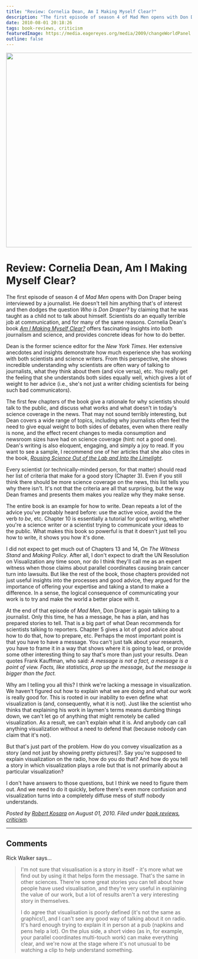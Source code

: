```yaml
---
title: "Review: Cornelia Dean, Am I Making Myself Clear?"
description: "The first episode of season 4 of Mad Men opens with Don Draper being interviewed by a journalist. He doesn't tell him anything that's of interest and then dodges the question Who is Don Draper? by claiming that he was taught as a child not to talk about himself. Scientists do an equally terrible job at communication, and for many of the same reasons. Cornelia Dean's book Am I Making Myself Clear? offers fascinating insights into both journalism and science, and provides concrete ideas for how to do better."
date: 2010-08-01 20:18:26
tags: book-reviews, criticism
featuredImage: https://media.eagereyes.org/media/2009/changeWorldPanel.jpg
outline: false
---
```


<p align="center"><img src="https://media.eagereyes.org/media/2009/changeWorldPanel.jpg" alt="" width="560" height="527" /></p>

# Review: Cornelia Dean, Am I Making Myself Clear?

The first episode of season 4 of <em>Mad Men</em> opens with Don Draper being interviewed by a journalist. He doesn't tell him anything that's of interest and then dodges the question <em>Who is Don Draper?</em> by claiming that he was taught as a child not to talk about himself. Scientists do an equally terrible job at communication, and for many of the same reasons. Cornelia Dean's book <em><a href="http://www.amazon.com/Am-Making-Myself-Clear-Scientists/dp/0674036352/">Am I Making Myself Clear?</a></em> offers fascinating insights into both journalism and science, and provides concrete ideas for how to do better.

Dean is the former science editor for the <em>New York Times</em>. Her extensive anecdotes and insights demonstrate how much experience she has working with both scientists and science writers. From this perspective, she shows incredible understanding why scientists are often wary of talking to journalists, what they think about them (and vice versa), etc. You really get the feeling that she understands both sides equally well, which gives a lot of weight to her advice (i.e., she's not just a writer chiding scientists for being such bad communicators).

The first few chapters of the book give a rationale for why scientists should talk to the public, and discuss what works and what doesn't in today's science coverage in the news. That may not sound terribly interesting, but Dean covers a wide range of topics, including why journalists often feel the need to give equal weight to both sides of debates, even when there really is none, and the effect recent changes to media consumption and newsroom sizes have had on science coverage (hint: not a good one). Dean's writing is also eloquent, engaging, and simply a joy to read. If you want to see a sample, I recommend one of her articles that she also cites in the book, <em><a href="http://www.nytimes.com/2003/11/11/science/commentary-rousing-science-out-of-the-lab-and-into-the-limelight.html?pagewanted=all">Rousing Science Out of the Lab and Into the Limelight</a></em>.

Every scientist (or technically-minded person, for that matter) should read her list of criteria that make for a good story (Chapter 3). Even if you still think there should be more science coverage on the news, this list tells you why there isn't. It's not that the criteria are all that surprising, but the way Dean frames and presents them makes you realize why they make sense.

The entire book is an example for how to write. Dean repeats a lot of the advice you've probably heard before: use the active voice, avoid the the verb <em>to be</em>, etc. Chapter 10 is essentially a tutorial for good writing, whether you're a science writer or a scientist trying to communicate your ideas to the public. What makes this book so powerful is that it doesn't just tell you how to write, it shows you how it's done.

I did not expect to get much out of Chapters 13 and 14, <em>On The Witness Stand</em> and <em>Making Policy</em>. After all, I don't expect to draft the UN Resolution on Visualization any time soon, nor do I think they'll call me as an expert witness when those claims about parallel coordinates causing brain cancer turn into lawsuits. But like the rest of the book, those chapters provided not just useful insights into the processes and good advice, they argued for the importance of offering your expertise and taking a stand to make a difference. In a sense, the logical consequence of communicating your work is to try and make the world a better place with it.

At the end of that episode of <em>Mad Men</em>, Don Draper is again talking to a journalist. Only this time, he has a message, he has a plan, and has prepared stories to tell. That is a big part of what Dean recommends for scientists talking to reporters. Chapter 5 gives a lot of good advice about how to do that, how to prepare, etc. Perhaps the most important point is that you have to have a message. You can't just talk about your research, you have to frame it in a way that shows where it is going to lead, or provide some other interesting thing to say that's more than just your results. Dean quotes Frank Kauffman, who said: <em>A message is not a fact, a message is a point of view. Facts, like statistics, prop up the message, but the message is bigger than the fact.</em>

Why am I telling you all this? I think we're lacking a message in visualization. We haven't figured out how to explain what we are doing and what our work is really good for. This is rooted in our inability to even define what visualization is (and, consequently, what it is not). Just like the scientist who thinks that explaining his work in laymen's terms means dumbing things down, we can't let go of anything that might remotely be called visualization. As a result, we can't explain what it is. And anybody can call anything visualization without a need to defend that (because nobody can claim that it's not).

But that's just part of the problem. How do you convey visualization as a story (and not just by showing pretty pictures)?. Say you're supposed to explain visualization on the radio, how do you do that? And how do you tell a story in which visualization plays a role but that is not primarily about a particular visualization?

I don't have answers to those questions, but I think we need to figure them out. And we need to do it quickly, before there's even more confusion and visualization turns into a completely diffuse mess of stuff nobody understands.


_Posted by <a href="/about">Robert Kosara</a> on August 01, 2010. Filed under [book reviews](/tag/book-reviews), [criticism](/section/criticism)._


<aside class="comments">

---
## Comments

Rick Walker says…
>	I'm not sure that visualisation is a story in itself - it's more what we find out by using it that helps form the message. That's the same in other sciences. There're some great stories you can tell about how people have used visualisation, and they're very useful in explaining the value of our work, but a lot of results aren't a very interesting story in themselves.
>	
>	I do agree that visualisation is poorly defined (it's not the same as graphics!), and I can't see any good way of talking about it on radio. It's hard enough trying to explain it in person at a pub (napkins and pens help a lot). On the plus side, a short video (as in, for example, your parallel coordinates multi-touch work) can make everything clear, and we're now at the stage where it's not unusual to be watching a clip to help understand something.

</aside>

